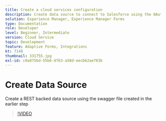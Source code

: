```yaml
---
title: Create a cloud services configuration
description: Create data source to connect to Salesforce using the OAuth credentials
solution: Experience Manager, Experience Manager Forms
type: Documentation
role: Developer
level: Beginner, Intermediate
version: Cloud Service
topic: Development
feature: Adaptive Forms, Integrations
kt: 7148
thumbnail: 331755.jpg
exl-id: c0a875bd-55b6-4f63-a58d-eecb62ae703b
---
```

# Create Data Source

Create a REST backed data source using the swagger file created in the earlier step

>[!VIDEO](https://video.tv.adobe.com/v/331755?quality=12&learn=on)
